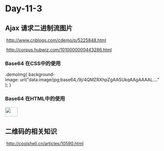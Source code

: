 # Day-11-3

## Ajax 请求二进制流图片

​	http://www.cnblogs.com/cdemo/p/5225848.html

​	http://corpus.hubwiz.com/1010000000443286.html

### Base64 在CSS中的使用

​		.demoImg{ background-image: url("data:image/jpg;base64,/9j/4QMZRXhpZgAASUkqAAgAAAAL...."); }

### Base64 在HTML中的使用

​		<img width="40" height="30" src="data:image/jpg;base64,/9j/4QMZRXhpZgAASUkqAAgAAAAL...." />

## 二维码的相关知识

​	http://coolshell.cn/articles/10590.html
